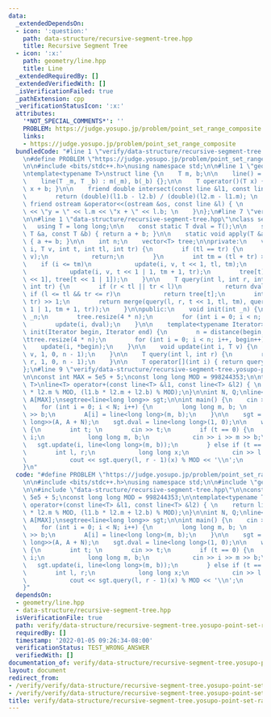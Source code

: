 ```yaml
---
data:
  _extendedDependsOn:
  - icon: ':question:'
    path: data-structure/recursive-segment-tree.hpp
    title: Recursive Segment Tree
  - icon: ':x:'
    path: geometry/line.hpp
    title: Line
  _extendedRequiredBy: []
  _extendedVerifiedWith: []
  _isVerificationFailed: true
  _pathExtension: cpp
  _verificationStatusIcon: ':x:'
  attributes:
    '*NOT_SPECIAL_COMMENTS*': ''
    PROBLEM: https://judge.yosupo.jp/problem/point_set_range_composite
    links:
    - https://judge.yosupo.jp/problem/point_set_range_composite
  bundledCode: "#line 1 \"verify/data-structure/recursive-segment-tree.yosupo-point-set-range-composite.test.cpp\"\
    \n#define PROBLEM \"https://judge.yosupo.jp/problem/point_set_range_composite\"\
    \n\n#include <bits/stdc++.h>\nusing namespace std;\n\n#line 1 \"geometry/line.hpp\"\
    \ntemplate<typename T>\nstruct line {\n    T m, b;\n\n    line() = default;\n\n\
    \    line(T _m, T _b) : m(_m), b(_b) {};\n\n    T operator()(T x) { return m *\
    \ x + b; }\n\n    friend double intersect(const line &l1, const line &l2) { \n\
    \        return (double)(l1.b - l2.b) / (double)(l2.m - l1.m); \n    }\n\n   \
    \ friend ostream &operator<<(ostream &os, const line &l) { \n        return os\
    \ << \"y = \" << l.m << \"x + \" << l.b; \n    }\n};\n#line 7 \"verify/data-structure/recursive-segment-tree.yosupo-point-set-range-composite.test.cpp\"\
    \n\n#line 1 \"data-structure/recursive-segment-tree.hpp\"\nclass segtree {\n \
    \   using T = long long;\n\n    const static T dval = T();\n\n    static T merge(const\
    \ T &a, const T &b) { return a + b; }\n\n    static void apply(T &a, const T &b)\
    \ { a += b; }\n\n    int n;\n    vector<T> tree;\n\nprivate:\n    void update(int\
    \ i, T v, int t, int tl, int tr) {\n        if (tl == tr) {\n            apply(tree[t],\
    \ v);\n            return;\n        }\n        int tm = (tl + tr) >> 1;\n    \
    \    if (i <= tm)\n            update(i, v, t << 1, tl, tm);\n        else \n\
    \            update(i, v, t << 1 | 1, tm + 1, tr);\n        tree[t] = merge(tree[t\
    \ << 1], tree[t << 1 | 1]);\n    }\n\n    T query(int l, int r, int t, int tl,\
    \ int tr) {\n        if (r < tl || tr < l)\n            return dval;\n       \
    \ if (l <= tl && tr <= r)\n            return tree[t];\n        int tm = (tl +\
    \ tr) >> 1;\n        return merge(query(l, r, t << 1, tl, tm), query(l, r, t <<\
    \ 1 | 1, tm + 1, tr));\n    }\n\npublic:\n    void init(int _n) {\n        n =\
    \ _n;\n        tree.resize(4 * n);\n        for (int i = 0; i < n; i++)\n    \
    \        update(i, dval);\n    }\n\n    template<typename Iterator>\n    void\
    \ init(Iterator begin, Iterator end) {\n        n = distance(begin, end); \n\t\
    \ttree.resize(4 * n);\n        for (int i = 0; i < n; i++, begin++)\n        \
    \    update(i, *begin);\n    }\n\n    void update(int i, T v) {\n        update(i,\
    \ v, 1, 0, n - 1);\n    }\n\n    T query(int l, int r) {\n        return query(l,\
    \ r, 1, 0, n - 1);\n    }\n\n    T operator[](int i) { return query(i, i); }\n\
    };\n#line 9 \"verify/data-structure/recursive-segment-tree.yosupo-point-set-range-composite.test.cpp\"\
    \n\nconst int MAX = 5e5 + 5;\nconst long long MOD = 998244353;\n\ntemplate<typename\
    \ T>\nline<T> operator+(const line<T> &l1, const line<T> &l2) { \n    return line<T>(l1.m\
    \ * l2.m % MOD, (l1.b * l2.m + l2.b) % MOD);\n}\n\nint N, Q;\nline<long long>\
    \ A[MAX];\nsegtree<line<long long>> sgt;\n\nint main() {\n    cin >> N >> Q;\n\
    \    for (int i = 0; i < N; i++) {\n        long long m, b; \n        cin >> m\
    \ >> b;\n        A[i] = line<long long>(m, b);\n    }\n\n    sgt = segtree<line<long\
    \ long>>(A, A + N);\n    sgt.dval = line<long long>(1, 0);\n\n    while (Q--)\
    \ {\n        int t; \n        cin >> t;\n        if (t == 0) {\n            int\
    \ i;\n            long long m, b;\n            cin >> i >> m >> b;\n         \
    \   sgt.update(i, line<long long>(m, b));\n        } else if (t == 1) {\n    \
    \        int l, r;\n            long long x;\n            cin >> l >> r >> x;\n\
    \            cout << sgt.query(l, r - 1)(x) % MOD << '\\n';\n        }\n    }\n\
    }\n"
  code: "#define PROBLEM \"https://judge.yosupo.jp/problem/point_set_range_composite\"\
    \n\n#include <bits/stdc++.h>\nusing namespace std;\n\n#include \"geometry/line.hpp\"\
    \n\n#include \"data-structure/recursive-segment-tree.hpp\"\n\nconst int MAX =\
    \ 5e5 + 5;\nconst long long MOD = 998244353;\n\ntemplate<typename T>\nline<T>\
    \ operator+(const line<T> &l1, const line<T> &l2) { \n    return line<T>(l1.m\
    \ * l2.m % MOD, (l1.b * l2.m + l2.b) % MOD);\n}\n\nint N, Q;\nline<long long>\
    \ A[MAX];\nsegtree<line<long long>> sgt;\n\nint main() {\n    cin >> N >> Q;\n\
    \    for (int i = 0; i < N; i++) {\n        long long m, b; \n        cin >> m\
    \ >> b;\n        A[i] = line<long long>(m, b);\n    }\n\n    sgt = segtree<line<long\
    \ long>>(A, A + N);\n    sgt.dval = line<long long>(1, 0);\n\n    while (Q--)\
    \ {\n        int t; \n        cin >> t;\n        if (t == 0) {\n            int\
    \ i;\n            long long m, b;\n            cin >> i >> m >> b;\n         \
    \   sgt.update(i, line<long long>(m, b));\n        } else if (t == 1) {\n    \
    \        int l, r;\n            long long x;\n            cin >> l >> r >> x;\n\
    \            cout << sgt.query(l, r - 1)(x) % MOD << '\\n';\n        }\n    }\n\
    }"
  dependsOn:
  - geometry/line.hpp
  - data-structure/recursive-segment-tree.hpp
  isVerificationFile: true
  path: verify/data-structure/recursive-segment-tree.yosupo-point-set-range-composite.test.cpp
  requiredBy: []
  timestamp: '2022-01-05 09:26:34-08:00'
  verificationStatus: TEST_WRONG_ANSWER
  verifiedWith: []
documentation_of: verify/data-structure/recursive-segment-tree.yosupo-point-set-range-composite.test.cpp
layout: document
redirect_from:
- /verify/verify/data-structure/recursive-segment-tree.yosupo-point-set-range-composite.test.cpp
- /verify/verify/data-structure/recursive-segment-tree.yosupo-point-set-range-composite.test.cpp.html
title: verify/data-structure/recursive-segment-tree.yosupo-point-set-range-composite.test.cpp
---
```

